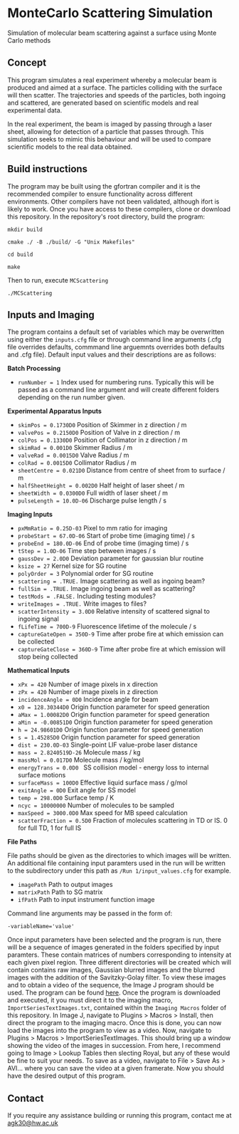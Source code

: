 # MonteCarlo Scattering Simulation
Simulation of molecular beam scattering against a surface using Monte Carlo methods

## Concept
This program simulates a real experiment whereby a molecular beam is produced and aimed at a surface. The particles colliding with the surface will then scatter. The trajectories and speeds of the particles, both ingoing and scattered, are generated based on scientific models and real experimental data.

In the real experiment, the beam is imaged by passing through a laser sheet, allowing for detection of a particle that passes through. This simulation seeks to mimic this behaviour and will be used to compare scientific models to the real data obtained.

## Build instructions
The program may be built using the gfortran compiler and it is the recommended compiler to ensure functionality across different environments. Other compilers have not been validated, although ifort is likely to work. Once you have access to these compilers, clone or download this repository. In the repository's root directory, build the program:

`mkdir build`

`cmake ./ -B ./build/ -G "Unix Makefiles"`

`cd build`

`make`

Then to run, execute `MCScattering`

`./MCScattering`

## Inputs and Imaging
The program contains a default set of variables which may be overwritten using either the `inputs.cfg` file or through command line arguments (.cfg file overrides defaults, commmand line arguemnts overrides both defaults and .cfg file). Default input values and their descriptions are as follows:

**Batch Processing**
- `runNumber = 1` Index used for numbering runs. Typically this will be passed as a command line argument and will create different folders depending on the run number given.

**Experimental Apparatus Inputs**
- `skimPos = 0.1730D0` Position of Skimmer in z direction / m
- `valvePos = 0.2150D0` Position of Valve in z direction / m
- `colPos = 0.1330D0` Position of Collimator in z direction / m
- `skimRad = 0.001D0` Skimmer Radius / m
- `valveRad = 0.0015D0` Valve Radius / m
- `colRad = 0.0015D0` Collimator Radius / m
- `sheetCentre = 0.021D0` Distance from centre of sheet from to surface / m
- `halfSheetHeight = 0.002D0` Half height of laser sheet / m
- `sheetWidth = 0.0300D0` Full width of laser sheet / m
- `pulseLength = 10.0D-06` Discharge pulse length / s

**Imaging Inputs**
- `pxMmRatio = 0.25D-03` Pixel to mm ratio for imaging
- `probeStart = 67.0D-06` Start of probe time (imaging time) / s
- `probeEnd = 180.0D-06` End of probe time (imaging time) / s
- `tStep = 1.0D-06` Time step between images / s
- `gaussDev = 2.0D0` Deviation parameter for gaussian blur routine
- `ksize = 27` Kernel size for SG routine
- `polyOrder = 3` Polynomial order for SG routine
- `scattering = .TRUE.` Image scattering as well as ingoing beam?
- `fullSim = .TRUE.` Image ingoing beam as well as scattering?
- `testMods = .FALSE.` Including testing modules?
- `writeImages = .TRUE.` Write images to files?
- `scatterIntensity = 3.0D0` Relative intensity of scattered signal to ingoing signal
- `fLifeTime = 700D-9` Fluorescence lifetime of the molecule / s
- `captureGateOpen = 350D-9` Time after probe fire at which emission can be collected
- `captureGateClose = 360D-9` Time after probe fire at which emission will stop being collected

**Mathematical Inputs**
- `xPx = 420` Number of image pixels in x direction
- `zPx = 420` Number of image pixels in z direction
- `incidenceAngle = 0D0` Incidence angle for beam
- `x0 = 128.30344D0` Origin function parameter for speed generation
- `aMax = 1.00082D0` Origin function parameter for speed generation
- `aMin = -0.00851D0` Origin function parameter for speed generation
- `h = 24.98601D0` Origin function parameter for speed generation
- `s = 1.45285D0` Origin function parameter for speed generation
- `dist = 230.0D-03` Single-point LIF value-probe laser distance
- `mass = 2.8240519D-26` Molecule mass / kg
- `massMol = 0.017D0` Molecule mass / kg/mol
- `energyTrans = 0.0D0 ` SS collision model - energy loss to internal surface motions
- `surfaceMass = 100D0` Effective liquid surface mass / g/mol
- `exitAngle = 0D0` Exit angle for SS model
- `temp = 298.0D0` Surface temp / K
- `ncyc = 10000000` Number of molecules to be sampled
- `maxSpeed = 3000.0D0` Max speed for MB speed calculation
- `scatterFraction = 0.5D0` Fraction of molecules scattering in TD or IS. 0 for full TD, 1 for full IS

**File Paths**

File paths should be given as the directories to which images will be written. An additional file containing input paramters used in the run will be written to the subdirectory under this path as `/Run 1/input_values.cfg` for example.

- `imagePath` Path to output images
- `matrixPath` Path to SG matrix
- `ifPath` Path to input instrument function image

Command line arguments may be passed in the form of:

`-variableName='value'`

Once input parameters have been selected and the program is run, there will be a sequence of images generated in the folders specified by input paramters. These contain matrices of numbers corresponding to intensity at each given pixel region. Three different directories will be created which will contain contains raw images, Gaussian blurred images and the blurred images with the addition of the Savitzky-Golay filter. To view these images and to obtain a video of the sequence, the Image J program should be used. The program can be found [here](https://imagej.nih.gov/ij/download.html). Once the program is downloaded and executed, it you must direct it to the imaging macro, `ImportSeriesTextImages.txt`, contained within the `Imaging Macros` folder of this repository. In Image J, navigate to Plugins > Macros > Install, then direct the program to the imaging macro. Once this is done, you can now load the images into the program to view as a video. Now, navigate to Plugins > Macros > ImportSeriesTextImages. This should bring up a window showing the video of the images in succession. From here, I recommend going to Image > Lookup Tables then slecting Royal, but any of these would be fine to suit your needs. To save as a video, navigate to File > Save As > AVI... where you can save the video at a given framerate. Now you should have the desired output of this program.

## Contact

If you require any assistance building or running this program, contact me at agk30@hw.ac.uk

